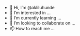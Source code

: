 - 👋 Hi, I’m @akliluhunde
- 👀 I’m interested in ...
- 🌱 I’m currently learning ...
- 💞️ I’m looking to collaborate on ...
- 📫 How to reach me ...

<!---
akliluhunde/akliluhunde is a ✨ special ✨ repository because its `README.md` (this file) appears on your GitHub profile.
You can click the Preview link to take a look at your changes.
--->
